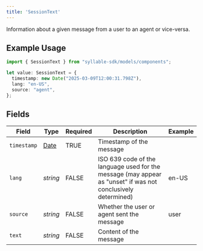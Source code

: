 ```yaml
---
title: 'SessionText'
---
```


Information about a given message from a user to an agent or vice-versa.

## Example Usage

```typescript
import { SessionText } from "syllable-sdk/models/components";

let value: SessionText = {
  timestamp: new Date("2025-03-09T12:00:31.798Z"),
  lang: "en-US",
  source: "agent",
};
```

## Fields

| Field                                                                                                        | Type                                                                                                         | Required                                                                                                     | Description                                                                                                  | Example                                                                                                      |
| ------------------------------------------------------------------------------------------------------------ | ------------------------------------------------------------------------------------------------------------ | ------------------------------------------------------------------------------------------------------------ | ------------------------------------------------------------------------------------------------------------ | ------------------------------------------------------------------------------------------------------------ |
| `timestamp`                                                                                                  | [Date](https://developer.mozilla.org/en-US/docs/Web/JavaScript/Reference/Global_Objects/Date)                | TRUE                                                                                           | Timestamp of the message                                                                                     |                                                                                                              |
| `lang`                                                                                                       | *string*                                                                                                     | FALSE                                                                                           | ISO 639 code of the language used for the message (may appear as "unset" if was not conclusively determined) | en-US                                                                                                        |
| `source`                                                                                                     | *string*                                                                                                     | FALSE                                                                                           | Whether the user or agent sent the message                                                                   | user                                                                                                         |
| `text`                                                                                                       | *string*                                                                                                     | FALSE                                                                                           | Content of the message                                                                                       |                                                                                                              |